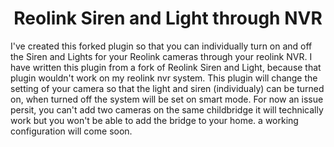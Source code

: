 
<span align="center">

# Reolink Siren and Light through NVR

</span>

I've created this forked plugin so that you can individually turn on and off the Siren and Lights for your Reolink cameras through your reolink NVR. I have written this plugin from a fork of Reolink Siren and Light, because that plugin wouldn't work on my reolink nvr system.
This plugin will change the setting of your camera so that the light and siren (individualy) can be turned on, when turned off the system will be set on smart mode.
For now an issue persit, you can't add two cameras on the same childbridge it will technically work but you won't be able to add the bridge to your home. a working configuration will come soon.
